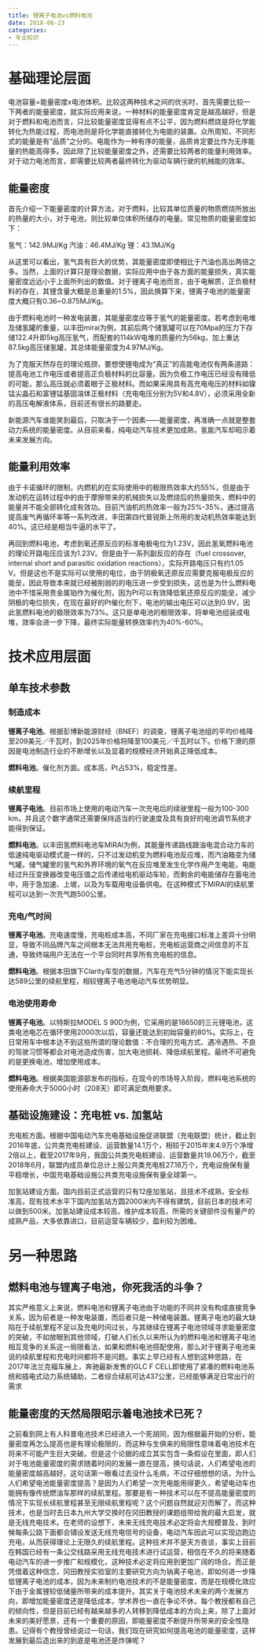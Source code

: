 ```yaml
---
title: 锂离子电池vs燃料电池
date: 2018-06-23
categories:
- 专业知识
---
```


# 基础理论层面

电池容量=能量密度x电池体积。比较这两种技术之间的优劣时，首先需要比较一下两者的能量密度，就实际应用来说，一种材料的能量密度肯定是越高越好，但是对于燃料和电池而言，只比较能量密度显得有点不公平，因为燃料燃烧是将化学能转化为热能过程，而电池则是将化学能直接转化为电能的装置。众所周知，不同形式的能量是有“品质”之分的。电能作为一种有序的能量，品质肯定要比作为无序能量的热能高得多。因此除了比较能量密度之外，还需要比较两者的能量利用效率。对于动力电池而言，即需要比较两者最终转化为驱动车辆行驶的机械能的效率。

## 能量密度

首先介绍一下能量密度的计算方法，对于燃料，比较其单位质量的物质燃烧所放出的热量的大小，对于电池，则比较单位体积所储存的电量。常见物质的能量密度如下：

氢气：142.9MJ/Kg 汽油：46.4MJ/Kg 锂：43.1MJ/Kg

从这里可以看出，氢气具有巨大的优势，其能量密度即使相比于汽油也高出两倍之多。当然，上面的计算只是理论数据，实际应用中由于各方面的能量损失，真实能量密度远远小于上面所列出的数值。对于锂离子电池而言，由于电解质，正负极材料的存在，其锂含量大概是总重量的1.5%，因此换算下来，锂离子电池的能量密度大概只有0.36~0.875MJ/Kg。

由于燃料电池时一种发电装置，其能量密度应等于氢气的能量密度。若考虑到电堆及储氢罐的重量，以丰田mirai为例，其前后两个储氢罐可以在70Mpa的压力下存储122.4升即5kg高压氢气，而配套的114kW电堆的质量约为56kg，加上重达87.5kg高压储氢罐，其总体能量密度为4.97MJ/Kg。

为了克服天然存在的理论瓶颈，要想使锂电成为“真正”的高能电池仅有两条道路：提高电池工作电压或者提高正负极材料的比容量。因为负极工作电压已经没有降低的可能，那么高压就必须着眼于正极材料。而如果采用具有高充电电压的材料如镍锰尖晶石和富锂锰基固溶体正极材料（充电电压分别为5V和4.8V），必须采用全新的高压电解液体系，目前还有很长的路要走。

新能源汽车谁能笑到最后，只取决于一个因素——能量密度，再准确一点就是整套动力系统的能量密度。从目前来看，纯电动汽车技术更加成熟，氢能汽车却昭示着未来发展方向。

## 能量利用效率

由于卡诺循环的限制，内燃机的在实际使用中的极限热效率大约55%，但是由于发动机在运转过程中的由于摩擦带来的机械损失以及燃烧后的热量损失，燃料中的能量并不能全部转化成有效功。目前汽油机的热效率一般为25%-35%，通过提高提高废气再循环率等一系列改进，丰田第四代普锐斯上所用的发动机热效率能达到40%。这已经是相当牛逼的水平了。

再回到燃料电池，考虑到氧还原反应的标准电极电位为1.23V，因此氢氧燃料电池的理论开路电压应该为1.23V。但是由于一系列副反应的存在（fuel crossover, internal short and parasitic oxidation reactions），实际开路电压只有约1.05 V。但是这也不是实际可以使用的电位，由于阴极氧还原反应需要克服电极反应的能垒，因此导致本来就已经被削弱的的电压进一步受到损失，这也是为什么燃料电池中不惜采用贵金属铂作为催化剂，因为Pt可以有效降低氧还原反应的能垒，减少阴极的电位损失，在现在最好的Pt催化剂下，电池的输出电压可以达到0.9V，因此氢燃料电池的极限效率为73%。这只是单电池的极限效率，将单电池组装成电堆，效率会进一步下降，最终实际能量转换效率约为40%-60%。

# 技术应用层面

## 单车技术参数

### 制造成本

**锂离子电池**。根据彭博新能源财经（BNEF）的调查，锂离子电池组的平均价格降至209美元／千瓦时，到2025年价格将降至100美元／千瓦时以下。价格下滑的原因是电池制造行业的不断增长以及显着的规模经济开始真正降低成本。

**燃料电池**。催化剂方面。成本高，Pt占53%，稳定性差。

### 续航里程

**锂离子电池**。目前市场上使用的电动汽车一次充电后的续驶里程一般为100-300 km，并且这个数字通常还需要保持适当的行驶速度及具有良好的电池调节系统才能得到保证。

**燃料电池**。以丰田氢燃料电池车MIRAI为例，其能量传递路线跟油电混合动力车的低速纯电驱动模式是一样的，只不过发动机变为燃料电池反应堆，而汽油箱变为储气罐。储气罐里的氢气和外界环境的氧气在反应堆里发生化学作用产生电能，电能经过升压变换器改变电压值之后传递给电机驱动车轮，而剩余的电能储存在蓄电池中，用于急加速、上坡，以及为车载用电设备供电。在这种模式下MIRAI的续航里程可以达到一次充气跑500公里。

### 充电/气时间

**锂离子电池**。充电速度慢，充电桩成本高，不同厂家在充电接口标准上差异十分明显，导致不同品牌汽车之间根本无法共用充电桩，充电桩运营商之间信息的不互通，导致终端用户无法在一个平台同时共享所有充电桩的信息。

**燃料电池**。根据本田旗下Clarity车型的数据，汽车在充气5分钟的情况下能实现长达589公里的续航里程，相较锂离子电池电动汽车优势明显。

### 电池使用寿命

**锂离子电池**。以特斯拉MODEL S 90D为例，它采用的是18650的三元锂电池，这类电池电芯在循环使用2000次以后，容量还能达到初始容量的80%。实际上，在日常用车中根本达不到这些所谓的理论数值：不合理的充电方式、遇冷遇热、不良的驾驶习惯等都会对电池造成伤害，加大电池损耗、降低续航里程。最终不可避免的是更换电池，增加使用成本。

**燃料电池**。根据美国能源部发布的指标，在现今的市场导入阶段，燃料电池系统的使用寿命大于5000小时（208天）即可满足商用要求。

## 基础设施建设：充电桩 vs. 加氢站

充电桩方面。根据中国电动汽车充电基础设施促进联盟（充电联盟）统计，截止到2016年底，公共类充电桩建设、运营数量14.1万个，相较于2015年末4.9万个净增2倍以上，截至2017年9月，我国公共类充电桩建设、运营数量共19.06万个，截至2018年6月，联盟内成员单位总计上报公共类充电桩27.18万个，充电设施保有量平稳增长，中国充电基础设施公共类充电设施保有量全球第一。

加氢站建设方面。国内目前正式运营的只有12座加氢站，且技术不成熟，安全标准高，现有技术水平下国内加氢站方圆2000米内不得有建筑，目前日本的技术可以做到500米。加氢站建设成本较高，维护成本较高，所需的关键部件没有量产的成熟产品，大多依靠进口，目前运营车辆较少，盈利较为困难。

# 另一种思路

## 燃料电池与锂离子电池，你死我活的斗争？

其实严格意义上来说，燃料电池和锂离子电池由于功能的不同并没有构成直接竞争关系，因为前者是一种发电装置，而后者只是一种储电装置。锂离子电池的最大缺陷在于续航里程不足以及充电时间过长，与其继续在锂离子电池领域寻求能量密度的突破，不如放眼到其他领域，打破人们长久以来所认为的燃料电池和锂离子电池相互竞争的关系这一局限看法，如果和燃料电池搭配使用，那么对于锂离子电池来说的续航里程和充电时间都将不是问题。事实上早已经有人想到这种思路，在2017年法兰克福车展上，奔驰最新发售的GLC F CELL即使用了紧凑的燃料电池系统和插电式动力系统辅助，二者综合续航可达437公里，已经能够满足日常出行的需求

## 能量密度的天然局限昭示着电池技术已死？

之前看到网上有人科普电池技术已经进入一个死胡同，因为根据最开始的分析，能量密度再怎么提高也是有理论极限的，而这种与生俱来的局限性意味着电池技术在将来不可能产生巨大突破。但是这个论据的成立其实包含一条假设在里面，即人们对于电池能量密度的需求随着时间的发展一直在提高，换句话说，人们希望电池的能量密度越高越好。这句话第一眼看过去没什么毛病，不过仔细想想的话，为什么人们希望电池能量密度提高？是因为人们希望一次充电能用得更久，希望电动车也能拥有像传统燃油车那样的续航里程。那要是有一种技术可以在不提高能量密度的情况下实现长续航里程甚至无限续航里程呢？这个问题自然就迎刃而解了。而这种技术，也是当时去日本九州大学交换时在冈田教授的课题组带给我的最大启发，就是无线充电技术。在老师的设想下，未来无线充电技术必定将会大规模普及，到时候每条公路下面都会铺设发送无线充电信号的设备，电动汽车因此可以实现边跑边充电，从而获得理论上无限久的续航里程。这种技术并不是天方夜谈，事实上目前在韩国已经有一条公交线路采用无线充电技术进行试运营，相信在不久的将来随着电动汽车的进一步推广和规模化，这种技术必定将应用到更加广阔的场合。而正是凭借着这种信念，冈田教授实验室的主要研究方向为钠离子电池，即如何进一步降低锂离子电池的成本，因为未来制约电池技术的不是能量密度，而是在规模化效应下由于金属锂较低储量所带来的成本提升。其实关于电池技术未来的两个发展方向，即增加能量密度还是降低成本，学术界也一直在争论不休，每个教授都有自己的倾向性，但是目前已经有越来越多的人转移到降低成本的方向上来，除了上面对未来的美好愿景，还有一个重要的原因，即能量密度不断提升所带来的安全性隐患。记得有个教授曾经说过一句话，我们现在研究如何提高电池的能量密度，这样发展到最后造出来的到底是电池还是炸弹呢？